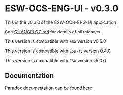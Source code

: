 # ESW-OCS-ENG-UI - v0.3.0

This is the v0.3.0 of the ESW-OCS-ENG-UI application

See [CHANGELOG.md](CHANGELOG.md) for details of all releases.

This version is compatible with `ESW` version v0.5.0

This version is compatible with `ESW-TS` version 0.4.0

This version is compatible with `CSW` version v5.0.0

## Documentation

Paradox documentation can be found [here](https://tmtsoftware.github.io/esw-ocs-eng-ui/0.3.0/)
